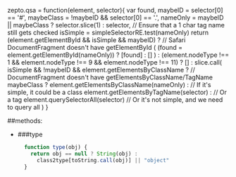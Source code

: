 zepto.qsa = function(element, selector){
  var found,
      maybeID = selector[0] == '#',
      maybeClass = !maybeID && selector[0] == '.',
      nameOnly = maybeID || maybeClass ? selector.slice(1) : selector, // Ensure that a 1 char tag name still gets checked
      isSimple = simpleSelectorRE.test(nameOnly)
  return (element.getElementById && isSimple && maybeID) ? // Safari DocumentFragment doesn't have getElementById
    ( (found = element.getElementById(nameOnly)) ? [found] : [] ) :
    (element.nodeType !== 1 && element.nodeType !== 9 && element.nodeType !== 11) ? [] :
    slice.call(
      isSimple && !maybeID && element.getElementsByClassName ? // DocumentFragment doesn't have getElementsByClassName/TagName
        maybeClass ? element.getElementsByClassName(nameOnly) : // If it's simple, it could be a class
        element.getElementsByTagName(selector) : // Or a tag
        element.querySelectorAll(selector) // Or it's not simple, and we need to query all
    )
}

##methods: 
* ###type
  ``` javascript
    function type(obj) {
      return obj == null ? String(obj) :
        class2type[toString.call(obj)] || "object"
    }

  ```